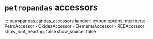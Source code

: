 # `petropandas` accessors

::: petropandas.pandas_accessors
    handler: python
    options:
        members:
         - PetroAccessor
         - OxidesAccessor
         - ElementsAccessor
         - REEAccessor
        show_root_heading: false
        show_source: false
